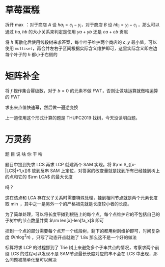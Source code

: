# 草莓蛋糕

拆开 $\max$ ：对于商店 $A$ 设 $ha_i=c_i-y_i$，对于商店 $B$ 设 $hb_i=y_i-c_i$ ，那么可以通过 $ha,hb$ 的大小关系来判定是使用 $ya+yb$ 还是 $ca+cb$ 贡献

将 $h$ 离散化后使用线段树来求答案，每个叶子维护两个商店的 $c,y$ 最小值，可以使用 `multiset`，再合并左右子区间根据实际含义维护即可，这里实际含义即左边每个叶子的 $h$ 都小于右侧的

# 矩阵补全

将 $f$ 视作集合幂级数，对于 $b=0$ 的元素不做 FWT，否则让做啥运算就做啥运算的 FWT

求出来点值快速幂，然后做一遍逆变换

上一道使用这个形式计算的题是 THUPC2019 找树，今天没读明白题。

# 万灵药

题 目 说 啥 你 干 啥

题目中提到先求 LCS 再求 LCP 就建两个 SAM 实现。将 $\rm S_{[x-|LCS|+1,x]}$ 放到反串 SAM 上定位，对答案的改变量就是找到所有已经挂到树上的点和它的 $\rm LCA$ 的最大长度

吗？

这在该点和 LCA 存在父子关系时需要特殊处理，挂到相同节点就是两个元素长度取 $\min$ ，其中之一是另外一个的严格祖先就是长度较小者的长度。

为了简单处理，可以将长度平摊到根链上的每个点，每个点维护它的不包括自己的子树中的节点数量并乘 $\rm len[x]-len[fa_x]$ 即可

挂到一个点的部分需要每个点开一个线段树，剩下的都用树剖维护即可，时间复杂度 $\Theta(n\log^2n)$ ，只写了动态开点就跑了 1.8s 那么这不是一个好的做法

标算将求 LCP 的过程挪到了 Trie 树上来避免多个子串共点的情况，考察求两个前缀 LCS 的过程可以发现不是 SAM节点最长长度对应的串不会在 LCS 中出现，那么问题被简单化至可以解决